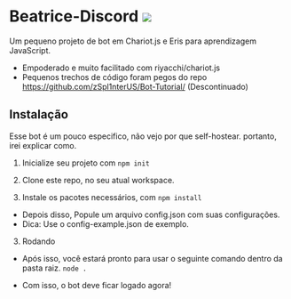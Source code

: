 # Beatrice-Discord <a href="https://github.com/riyacchi/chariot.js/"><img src="https://img.shields.io/badge/framework-Chariot.js-brightgreen.svg"></a>
Um pequeno projeto de bot em Chariot.js e Eris para aprendizagem JavaScript.

- Empoderado e muito facilitado com riyacchi/chariot.js
- Pequenos trechos de código foram pegos do repo https://github.com/zSpl1nterUS/Bot-Tutorial/ (Descontinuado)

## Instalação
Esse bot é um pouco especifico, não vejo por que self-hostear. portanto, irei explicar como.
1. Inicialize seu projeto com `npm init`
2. Clone este repo, no seu atual workspace.

2. Instale os pacotes necessários, com `npm install`

- Depois disso, Popule um arquivo config.json com suas configurações.
- Dica: Use o config-example.json de exemplo.

3. Rodando
- Após isso, você estará pronto para usar o seguinte comando dentro da pasta raiz. `node .`


- Com isso, o bot deve ficar logado agora!